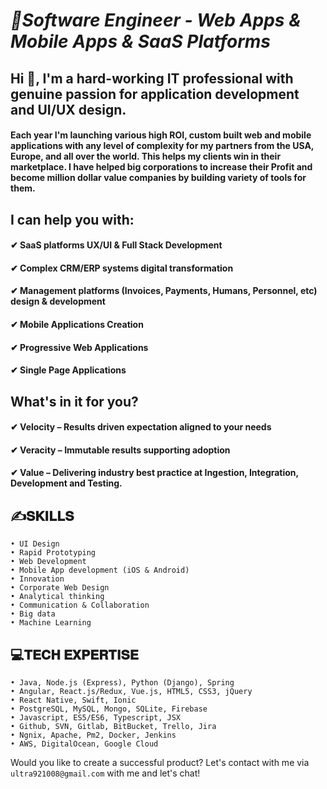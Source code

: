 <h1><i>🥇Software Engineer - Web Apps & Mobile Apps & SaaS Platforms</i></h1> 

## Hi 👋, I'm a hard-working IT professional with genuine passion for application development and UI/UX design.

<h4>Each year I'm launching various high ROI, custom built web and mobile applications with any level of complexity for my partners from the USA, Europe, and all over the world. This helps my clients win in their marketplace. I have helped big corporations to increase their Profit and become million dollar value companies by building variety of tools for them.</h4>

## I can help you with:
<h4>✔ SaaS platforms UX/UI & Full Stack Development</h4>
<h4>✔ Complex CRM/ERP systems digital transformation</h4>
<h4>✔ Management platforms (Invoices, Payments, Humans, Personnel, etc) design & development</h4>
<h4>✔ Mobile Applications Creation</h4>
<h4>✔ Progressive Web Applications</h4>
<h4>✔ Single Page Applications</h4>

## What's in it for you?
<h4>✔ Velocity – Results driven expectation aligned to your needs</h4>
<h4>✔ Veracity – Immutable results supporting adoption</h4>
<h4>✔ Value – Delivering industry best practice at Ingestion, Integration, Development and Testing.</h4>

## ✍️𝐒𝐊𝐈𝐋𝐋𝐒
```• UX Design
• UI Design
• Rapid Prototyping
• Web Development
• Mobile App development (iOS & Android)
• Innovation
• Corporate Web Design
• Analytical thinking
• Communication & Collaboration
• Big data
• Machine Learning
```

## 💻𝐓𝐄𝐂𝐇 𝐄𝐗𝐏𝐄𝐑𝐓𝐈𝐒𝐄
```• FIGMA
• Java, Node.js (Express), Python (Django), Spring
• Angular, React.js/Redux, Vue.js, HTML5, CSS3, jQuery
• React Native, Swift, Ionic
• PostgreSQL, MySQL, Mongo, SQLite, Firebase
• Javascript, ES5/ES6, Typescript, JSX
• Github, SVN, Gitlab, BitBucket, Trello, Jira
• Ngnix, Apache, Pm2, Docker, Jenkins
• AWS, DigitalOcean, Google Cloud
```
Would you like to create a successful product?
Let's contact with me via `ultra921008@gmail.com` with me and let's chat!
